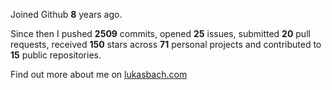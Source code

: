Joined Github **8** years ago.

Since then I pushed **2509** commits, opened **25** issues, submitted **20** pull requests, received **150** stars across **71** personal projects and contributed to **15** public repositories.

Find out more about me on [lukasbach.com](https://lukasbach.com)
